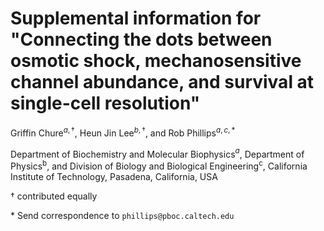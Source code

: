 # **Supplemental information for "Connecting the dots between osmotic shock, mechanosensitive channel abundance, and survival at single-cell resolution"**

Griffin Chure$^{a, \dagger}$, Heun Jin Lee$^{b, \dagger}$, and Rob Phillips$^{a,c,*}$

Department of Biochemistry and Molecular Biophysics$^a$, Department of Physics$^\text{b}$, and Division of Biology and Biological Engineering$^\text{c}$, California Institute of Technology, Pasadena, California, USA

$\dagger$ contributed equally

\* Send correspondence to `phillips@pboc.caltech.edu`
<!-- 
## SHINE-DALGARNO SEQUENCE DESIGN

&nbsp;&nbsp;&nbsp;&nbsp;In this work, we examined the influence of a single species of mechanosensitive channel on cell survival when exposed to a large hypo-osmotic shock. Of the seven mehcanosensitive channels in *E. coli*, we chose MscL which is the most well characterized channel and is believed to be the most abundant. To dissect how the probability of survival changes with changing MscL copy number, we a way to control the expression in a manner that would allow direct experiment-to-experiment comparison. Rather than tuning expression through an inducible promoter, as in van den Berg et al., 2016 [@vandenberg2016], we chose to integrate a copy of the *mscL-sfGFP* gene with different Shine-Dalgarno (SD) sequences. These sequences, generated using the  Salis lab Ribosomal Binding Site strength calculator [@espahborujeni2014; @salis2009], were designed to decrease the expression level relative to the wild-type SD sequence (`SD0`). To further decrease the expression, A-T hairpins of varying length were inserted directly downstream of the SD sequence. A schematic of the SD mutant sequences are shown in [@Fig:sd_design]A. The relative expression level as predicted by the Salis lab calculator is shown in [@Fig:sd_design]B.

![**Design of the Shine-Dalgarno sequence mutants.** (A) Sequences of the Shine-Dalgarno mutants shown in the top panel with mutations shown as red text. The positioning and size of the A-T hairpins is shown in the bottom panel. The sequence in the middle is the wild-type translation initiation region of *mscL* with the Shine-Dalgarno sequence highlighted in red, the spacer region shown in purple, and the reading frame highlighted in blue. (B) The  expression level of Shine-Dalgarno sequence mutants as predicted by the Salis Lab Ribosomal Binding Site calculator. Expression is scaled relative to the wild-type sequence, denoted as `SD0`.](../figs/figSX6.png){#fig:sd_design} -->